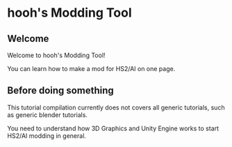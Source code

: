 # hooh's Modding Tool

## Welcome

Welcome to hooh's Modding Tool!

You can learn how to make a mod for HS2/AI on one page.

## Before doing something

This tutorial compilation currently does not covers all generic tutorials, such as generic blender tutorials.

You need to understand how 3D Graphics and Unity Engine works to start HS2/AI modding in general.
